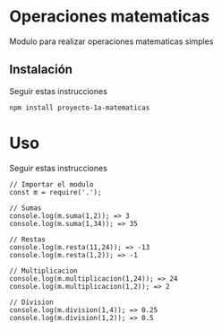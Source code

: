 # Operaciones matematicas

Modulo para realizar operaciones matematicas simples

## Instalación
Seguir estas instrucciones

```
npm install proyecto-1a-matematicas
```

# Uso
Seguir estas instrucciones

```
// Importar el modulo
const m = require('.');

// Sumas
console.log(m.suma(1,2)); => 3
console.log(m.suma(1,34)); => 35

// Restas
console.log(m.resta(11,24)); => -13
console.log(m.resta(1,2)); => -1

// Multiplicacion
console.log(m.multiplicacion(1,24)); => 24
console.log(m.multiplicacion(1,2)); => 2

// Division
console.log(m.division(1,4)); => 0.25
console.log(m.division(1,2)); => 0.5
```
